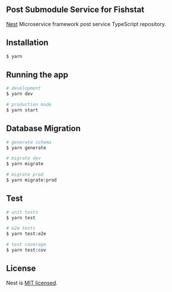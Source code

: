 ## Post Submodule Service for Fishstat

[Nest](https://github.com/nestjs/nest) Microservice framework post service TypeScript repository.

## Installation

```bash
$ yarn
```

## Running the app

```bash
# development
$ yarn dev

# production mode
$ yarn start
```

## Database Migration

```bash
# generate schema
$ yarn generate

# migrate dev
$ yarn migrate

# migrate prod
$ yarn migrate:prod
```

## Test

```bash
# unit tests
$ yarn test

# e2e tests
$ yarn test:e2e

# test coverage
$ yarn test:cov
```

## License

Nest is [MIT licensed](LICENSE).
